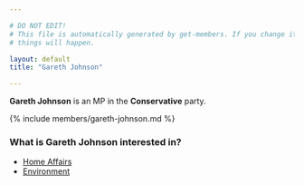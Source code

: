 ```yaml
---

# DO NOT EDIT!
# This file is automatically generated by get-members. If you change it, bad
# things will happen.

layout: default
title: "Gareth Johnson"

---
```


**Gareth Johnson** is an MP in the **Conservative** party.

{% include members/gareth-johnson.md %}

### What is Gareth Johnson interested in?


* [Home Affairs](/interests/home-affairs.html)
* [Environment](/interests/environment.html)

